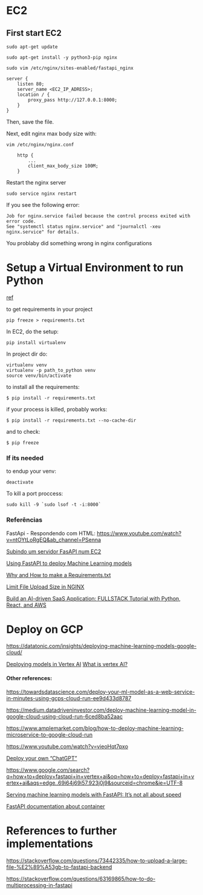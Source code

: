 # EC2
## First start EC2
```
sudo apt-get update 
```

```
sudo apt-get install -y python3-pip nginx
```

```
sudo vim /etc/nginx/sites-enabled/fastapi_nginx
```

```
server {
    listen 80;
    server_name <EC2_IP_ADRESS>;
    location / {
        proxy_pass http://127.0.0.1:8000;
    }
}
```
Then, save the file.


Next, edit nginx max body size with:
```
vim /etc/nginx/nginx.conf
```
```
    http {
        ...
        client_max_body_size 100M;
    }
```

Restart the nginx server
```
sudo service nginx restart
```

If you see the following error:
```
Job for nginx.service failed because the control process exited with error code.
See "systemctl status nginx.service" and "journalctl -xeu nginx.service" for details.
```
You problaby did something wrong in nginx configurations 


# Setup a Virtual Environment to run Python
[ref](https://engineering.rappi.com/using-fastapi-to-deploy-machine-learning-models-cd5ed7219ea)

to get requirements in your project
```
pip freeze > requirements.txt
```

In EC2, do the setup:
```
pip install virtualenv
```

In project dir do:
```
virtualenv venv
virtualenv -p path_to_python venv
source venv/bin/activate
```

to install all the requirements:
```
$ pip install -r requirements.txt
```

if your process is killed, probably works:
```
$ pip install -r requirements.txt --no-cache-dir
```

and to check:
```
$ pip freeze
```

### If its needed

to endup your venv:
```
deactivate
```

To kill a port proccess:
```
sudo kill -9 `sudo lsof -t -i:8000`
```
### Referências

FastApi - Respondendo com HTML: https://www.youtube.com/watch?v=ntOYtLoRgEQ&ab_channel=PSenna

[Subindo um servidor FasAPI num EC2](https://www.youtube.com/watch?v=SgSnz7kW-Ko&ab_channel=pixegami)

[Using FastAPI to deploy Machine Learning models](https://engineering.rappi.com/using-fastapi-to-deploy-machine-learning-models-cd5ed7219ea)

[Why and How to make a Requirements.txt](https://boscacci.medium.com/why-and-how-to-make-a-requirements-txt-f329c685181e)

[Limit File Upload Size in NGINX](https://docs.rackspace.com/support/how-to/limit-file-upload-size-in-nginx/#:~:text=Edit%20the%20upload%20file%20size%20value%201%20Edit,systemd%20systemctl%20restart%20nginx%20sysvinit%20service%20nginx%20restart)

[Build an AI-driven SaaS Application: FULLSTACK Tutorial with Python, React, and AWS](https://www.youtube.com/watch?v=yxyyYMWu1ZA&ab_channel=pixegami)

# Deploy on GCP

https://datatonic.com/insights/deploying-machine-learning-models-google-cloud/

[Deploying models in Vertex AI](https://github.com/GoogleCloudPlatform/vertex-ai-samples/blob/main/notebooks/official/custom/SDK_Custom_Container_Prediction.ipynb)
[What is vertex AI?](https://geekflare.com/google-clouds-vertex-ai/)

#### Other references:

https://towardsdatascience.com/deploy-your-ml-model-as-a-web-service-in-minutes-using-gcps-cloud-run-ee9d433d8787

https://medium.datadriveninvestor.com/deploy-machine-learning-model-in-google-cloud-using-cloud-run-6ced8ba52aac

https://www.amplemarket.com/blog/how-to-deploy-machine-learning-microservice-to-google-cloud-run

https://www.youtube.com/watch?v=vieoHqt7pxo

[Deploy your own “ChatGPT”](https://medium.com/@giacomo.vianello/deploy-your-own-chatgpt-c012e762f6c0)

https://www.google.com/search?q=how+to+deploy+fastapi+in+vertex+ai&oq=how+to+deploy+fastapi+in+vertex+ai&aqs=edge..69i64j69i57.923j0j9&sourceid=chrome&ie=UTF-8

[Serving machine learning models with FastAPI: It’s not all about speed](https://www.amplemarket.com/blog/serving-machine-learning-models-with-fastapi)

[FastAPI documentation about container](https://fastapi.tiangolo.com/deployment/docker/)

# References to further implementations

https://stackoverflow.com/questions/73442335/how-to-upload-a-large-file-%E2%89%A53gb-to-fastapi-backend

https://stackoverflow.com/questions/63169865/how-to-do-multiprocessing-in-fastapi
